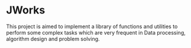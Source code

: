 # JWorks
This project is aimed to implement a library of functions and utilities to perform some complex tasks which are very frequent in Data processing, algorithm design and problem solving.
